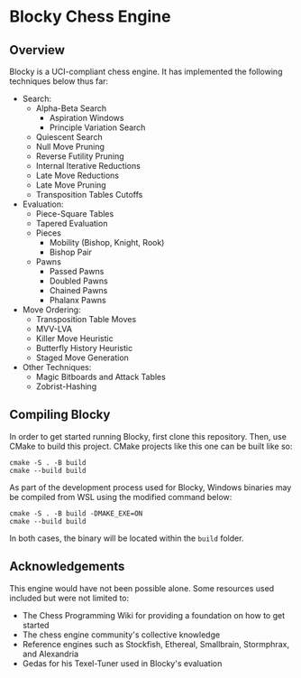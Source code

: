 # Blocky Chess Engine

## Overview

Blocky is a UCI-compliant chess engine. It has implemented the following techniques below thus far: 

* Search:
    * Alpha-Beta Search
        * Aspiration Windows
        * Principle Variation Search
    * Quiescent Search
    * Null Move Pruning
    * Reverse Futility Pruning
    * Internal Iterative Reductions
    * Late Move Reductions
    * Late Move Pruning
    * Transposition Tables Cutoffs
* Evaluation: 
    * Piece-Square Tables
    * Tapered Evaluation
    * Pieces
        * Mobility (Bishop, Knight, Rook)
        * Bishop Pair
    * Pawns
        * Passed Pawns
        * Doubled Pawns
        * Chained Pawns
        * Phalanx Pawns
* Move Ordering:
    * Transposition Table Moves
    * MVV-LVA
    * Killer Move Heuristic
    * Butterfly History Heuristic
    * Staged Move Generation
* Other Techniques:
    * Magic Bitboards and Attack Tables
    * Zobrist-Hashing

## Compiling Blocky

In order to get started running Blocky, first clone this repository. Then, use CMake to build this project. CMake projects like this one can be built like so:

```
cmake -S . -B build
cmake --build build
```

As part of the development process used for Blocky, Windows binaries may be compiled from WSL using the modified command below:

```
cmake -S . -B build -DMAKE_EXE=ON
cmake --build build
```

In both cases, the binary will be located within the ```build``` folder. 

## Acknowledgements

This engine would have not been possible alone. Some resources used included but were not limited to:
* The Chess Programming Wiki for providing a foundation on how to get started
* The chess engine community's collective knowledge
* Reference engines such as Stockfish, Ethereal, Smallbrain, Stormphrax, and Alexandria
* Gedas for his Texel-Tuner used in Blocky's evaluation
